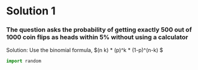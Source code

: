 # Solution 1
### The question asks the probability of getting exactly 500 out of 1000 coin flips as heads within 5% without using a calculator
Solution:
Use the binomial formula, $(n k) * (p)^k * (1-p)^(n-k) $

```python
import random
```
